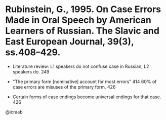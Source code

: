 # Rubinstein, G., 1995. On Case Errors Made in Oral Speech by American Learners of Russian. The Slavic and East European Journal, 39(3), ss.408–429.

- Literature review: L1 speakers do not confuse case in Russian, L2 speakers do. 249

- "The primary form [nominative] account for most errors" 414 60% of case errors are misuses of the primary form. 426

- Certain forms of case endings become universal endings for that case. 426

@icraab
